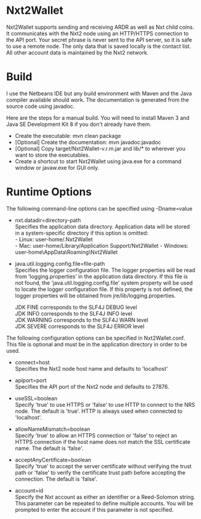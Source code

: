 Nxt2Wallet
=========

Nxt2Wallet supports sending and receiving ARDR as well as Nxt child coins.  It communicates with the Nxt2 node using an HTTP/HTTPS connection to the API port.  Your secret phrase is never sent to the API server, so it is safe to use a remote node.  The only data that is saved locally is the contact list.  All other account data is maintained by the Nxt2 network.


Build
=====

I use the Netbeans IDE but any build environment with Maven and the Java compiler available should work.  The documentation is generated from the source code using javadoc.

Here are the steps for a manual build.  You will need to install Maven 3 and Java SE Development Kit 8 if you don't already have them.

  - Create the executable: mvn clean package    
  - [Optional] Create the documentation: mvn javadoc:javadoc    
  - [Optional] Copy target/Nxt2Wallet-v.r.m.jar and lib/* to wherever you want to store the executables.   
  - Create a shortcut to start Nxt2Wallet using java.exe for a command window or javaw.exe for GUI only.     


Runtime Options
===============

The following command-line options can be specified using -Dname=value

  - nxt.datadir=directory-path		
    Specifies the application data directory. Application data will be stored in a system-specific directory if this option is omitted:		
	    - Linux: user-home/.Nxt2Wallet	
		- Mac: user-home/Library/Application Support/Nxt2Wallet	
		- Windows: user-home\AppData\Roaming\Nxt2Wallet	
	
  - java.util.logging.config.file=file-path		
    Specifies the logger configuration file. The logger properties will be read from 'logging.properties' in the application data directory. If this file is not found, the 'java.util.logging.config.file' system property will be used to locate the logger configuration file. If this property is not defined, the logger properties will be obtained from jre/lib/logging.properties.
	
    JDK FINE corresponds to the SLF4J DEBUG level	
	JDK INFO corresponds to the SLF4J INFO level	
	JDK WARNING corresponds to the SLF4J WARN level		
	JDK SEVERE corresponds to the SLF4J ERROR level		

The following configuration options can be specified in Nxt2Wallet.conf.  This file is optional and must be in the application directory in order to be used.	

  - connect=host	
    Specifies the Nxt2 node host name and defaults to 'localhost'		
	
  - apiport=port		
	Specifies the API port of the Nxt2 node and defaults to 27876.
    
  - useSSL=boolean      
    Specify 'true' to use HTTPS or 'false' to use HTTP to connect to the NRS node.  The default is 'true'.  HTTP is always used when connected to 'localhost'.
    
  - allowNameMismatch=boolean       
    Specify 'true' to allow an HTTPS connection or 'false' to reject an HTTPS connection if the host name does not match the SSL certificate name.  The default is 'false'.
    
  - acceptAnyCertificate=boolean	
    Specify 'true' to accept the server certificate without verifying the trust path or 'false' to verify the certificate trust path before accepting the connection.  The default is 'false'.
    
  - account=id      
    Specify the Nxt account as either an identifier or a Reed-Solomon string.  This parameter can be repeated to define multiple accounts.  You will be prompted to enter the account if this parameter is not specified.
